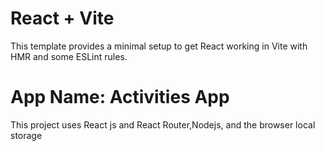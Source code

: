 # React + Vite

This template provides a minimal setup to get React working in Vite with HMR and some ESLint rules.

# App Name: Activities App

This project uses React js and React Router,Nodejs, and the browser local storage


